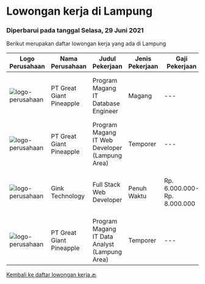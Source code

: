 
  # Lowongan kerja di Lampung

  ### Diperbarui pada tanggal Selasa, 29 Juni 2021

  Berikut merupakan daftar lowongan kerja yang ada di Lampung

  |Logo Perusahaan | Nama Perusahaan | Judul Pekerjaan | Jenis Pekerjaan | Gaji Pekerjaan | Lokasi | Deskripsi | Tanggal diunggah | Pranala |
  | -------------- | --------------- | --------------- | --------- | --------- | -------------- | ------- | ----------- | ----------- |
  |![logo-perusahaan](https://image-service-cdn.seek.com.au/fa10d5eab972dbf0d65f5798aa4ea213f3543394/ee4dce1061f3f616224767ad58cb2fc751b8d2dc)|PT Great Giant Pineapple|Program Magang IT Database Engineer|Magang|---|Lampung|Requirement: Knowledgeable in SQL Server Analysis, SQL Server Integration, SQL Server Reporting, and SQL Server Configuration Knowledgeable with SAP...|Sabtu, 26 Juni 2021|https://www.jobstreet.co.id/id/job/program-magang-it-database-engineer-3558839?token=0~51463aac-660e-49b0-8b03-b77156837156&sectionRank=1&jobId=jobstreet-id-job-3558839|
|![logo-perusahaan](https://image-service-cdn.seek.com.au/fa10d5eab972dbf0d65f5798aa4ea213f3543394/ee4dce1061f3f616224767ad58cb2fc751b8d2dc)|PT Great Giant Pineapple|Program Magang IT Web Developer (Lampung Area)|Temporer|---|Lampung|Design, develop and maintain the Web Page of the platform. Developing the product, modification as required, and design database if needed for...|Jumat, 25 Juni 2021|https://www.jobstreet.co.id/id/job/program-magang-it-web-developer-lampung-area-3557580?token=0~51463aac-660e-49b0-8b03-b77156837156&sectionRank=2&jobId=jobstreet-id-job-3557580|
|![logo-perusahaan](https://image-service-cdn.seek.com.au/7db9ae711c4d51b5f3a283b3c8d704bd9502124a/ee4dce1061f3f616224767ad58cb2fc751b8d2dc)|Gink Technology|Full Stack Web Developer|Penuh Waktu|Rp. 6.000.000-Rp. 8.000.000|Bandar Lampung|Candidate must possess at least Bachelor's Degree in Engineering (Computer/Telecommunication), Computer Science/Information Technology, Computer...|Kamis, 24 Juni 2021|https://www.jobstreet.co.id/id/job/full-stack-web-developer-3565029?token=0~51463aac-660e-49b0-8b03-b77156837156&sectionRank=3&jobId=jobstreet-id-job-3565029|
|![logo-perusahaan](https://image-service-cdn.seek.com.au/fa10d5eab972dbf0d65f5798aa4ea213f3543394/ee4dce1061f3f616224767ad58cb2fc751b8d2dc)|PT Great Giant Pineapple|Program Magang IT Data Analyst (Lampung Area)|Temporer|---|Lampung|Managing master data, including creation, updates, and deletion. Managing users and user roles. Provide quality assurance of imported data. Processing...|Rabu, 16 Juni 2021|https://www.jobstreet.co.id/id/job/program-magang-it-data-analyst-lampung-area-3557578?token=0~51463aac-660e-49b0-8b03-b77156837156&sectionRank=4&jobId=jobstreet-id-job-3557578|


  [Kembali ke daftar lowongan kerja 🔙](../README.md#daftar-lowongan-kerja)
  